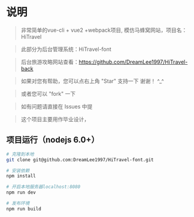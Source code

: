 <!--
 * @Descripttion: 
 * @version: 
 * @Author: lixiang
 * @Date: 2020-01-09 19:48:30
 * @LastEditors: lixiang
 * @LastEditTime: 2020-02-14 11:24:50
 -->
# 说明

>  非常简单的vue-cli + vue2 +webpack项目, 模仿马蜂窝网站，项目名：HiTravel

>  此部分为后台管理系统：HiTravel-font

>  后台旅游攻略网站查看：https://github.com/DreamLee1997/HiTravel-back

>  如果对您有帮助，您可以点右上角 "Star" 支持一下 谢谢！ ^_^

>  或者您可以 "fork" 一下

>  如有问题请直接在 Issues 中提
 
>  这个项目主要用作毕业设计，
>  ###


## 项目运行（nodejs 6.0+）
``` bash
# 克隆到本地
git clone git@github.com:DreamLee1997/HiTravel-font.git

# 安装依赖
npm install

# 开启本地服务器localhost:8080
npm run dev

# 发布环境
npm run build
```